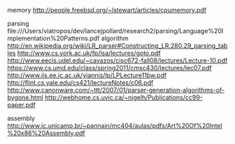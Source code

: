 
memory
  http://people.freebsd.org/~lstewart/articles/cpumemory.pdf

parsing
  file:///Users/viatropos/dev/lancejpollard/research2/parsing/Language%20Implementation%20Patterns.pdf
  algorithm
    http://en.wikipedia.org/wiki/LR_parser#Constructing_LR.280.29_parsing_tables
    http://www.cs.york.ac.uk/fp/lsa/lectures/goto.pdf
    http://www.eecis.udel.edu/~cavazos/cisc672-fall08/lectures/Lecture-10.pdf
    https://www.cs.umd.edu/class/spring2011/cmsc430/lectures/lec07.pdf
    http://www.iis.ee.ic.ac.uk/yiannis/lp/LPLecture11bw.pdf
    http://flint.cs.yale.edu/cs421/lectureNotes/c06.pdf
    http://www.canonware.com/~ttt/2007/01/parser-generation-algorithms-of-bygone.html
    http://webhome.cs.uvic.ca/~nigelh/Publications/cc99-paper.pdf

assembly
  http://www.ic.unicamp.br/~pannain/mc404/aulas/pdfs/Art%20Of%20Intel%20x86%20Assembly.pdf
